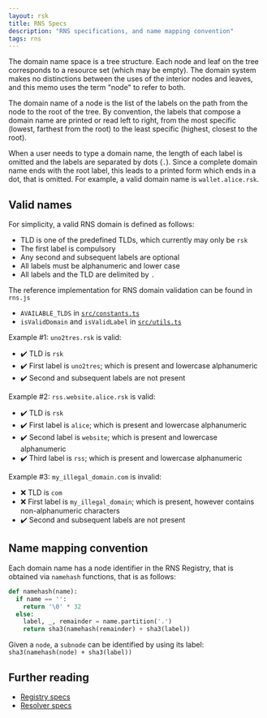 ```yaml
---
layout: rsk
title: RNS Specs
description: "RNS specifications, and name mapping convention"
tags: rns
---
```


The domain name space is a tree structure. Each node and leaf on the tree corresponds to a resource set (which may be empty). The domain system makes no distinctions between the uses of the interior nodes and leaves, and this memo uses the term "node" to refer to both.

The domain name of a node is the list of the labels on the path from the node to the root of the tree.  By convention, the labels that compose a domain name are printed or read left to right, from the most specific (lowest, farthest from the root) to the least specific (highest, closest to the root).

When a user needs to type a domain name, the length of each label is omitted and the labels are separated by dots (`.`).  Since a complete domain name ends with the root label, this leads to a printed form which ends in a dot, that is omitted. For example, a valid domain name is `wallet.alice.rsk`.

## Valid names

For simplicity, a valid RNS domain is defined as follows:

- TLD is one of the predefined TLDs,
  which currently may only be `rsk`
- The first label is compulsory
- Any second and subsequent labels are optional
- All labels must be alphanumeric and lower case
- All labels and the TLD are delimited by `.`

The reference implementation for RNS domain validation can be found in `rns.js`

- `AVAILABLE_TLDS` in [`src/constants.ts`](https://github.com/rnsdomains/rns-js/blob/master/src/constants.ts)
- `isValidDomain` and `isValidLabel` in [`src/utils.ts`](https://github.com/rnsdomains/rns-js/blob/master/src/utils.ts)

Example #1: `uno2tres.rsk` is valid:

- ✔️ TLD is `rsk`
- ✔️ First label is `uno2tres`;
  which is present and lowercase alphanumeric
- ✔️ Second and subsequent labels are not present

Example #2: `rss.website.alice.rsk` is valid:

- ✔️ TLD is `rsk`
- ✔️ First label is `alice`;
  which is present and lowercase alphanumeric
- ✔️ Second label is `website`;
  which is present and lowercase alphanumeric
- ✔️ Third label is `rss`;
  which is present and lowercase alphanumeric

Example #3: `my_illegal_domain.com` is invalid:

- ❌ TLD is `com`
- ❌ First label is `my_illegal_domain`;
  which is present, however contains non-alphanumeric characters
- ✔️ Second and subsequent labels are not present

## Name mapping convention

Each domain name has a node identifier in the RNS Registry, that is obtained via `namehash` functions, that is as follows:

```py
def namehash(name):
  if name == '':
    return '\0' * 32
  else:
    label, _, remainder = name.partition('.')
    return sha3(namehash(remainder) + sha3(label))
```

Given a `node`, a `subnode` can be identified by using its label: `sha3(namehash(node) + sha3(label))`

## Further reading

- [Registry specs](registry)
- [Resolver specs](resolvers)
